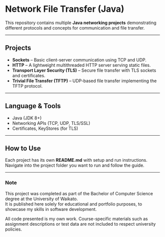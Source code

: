 # Network File Transfer (Java)

This repository contains multiple **Java networking projects** demonstrating different protocols and concepts for communication and file transfer.

---

## Projects

- **Sockets** – Basic client-server communication using TCP and UDP.  
- **HTTP** – A lightweight multithreaded HTTP server serving static files.  
- **Transport Layer Security (TLS)** – Secure file transfer with TLS sockets and certificates.  
- **Trivial File Transfer (TFTP)** – UDP-based file transfer implementing the TFTP protocol.  

---

## Language & Tools
- Java (JDK 8+)  
- Networking APIs (TCP, UDP, TLS/SSL)  
- Certificates, KeyStores (for TLS)  

---

## How to Use
Each project has its own **README.md** with setup and run instructions.  
Navigate into the project folder you want to run and follow the guide.

---

### Note

This project was completed as part of the Bachelor of Computer Science degree at the University of Waikato.  
It is published here solely for educational and portfolio purposes, to showcase my skills in software development.  

All code presented is my own work. Course-specific materials such as assignment descriptions or test data are not included to respect university policies.  


